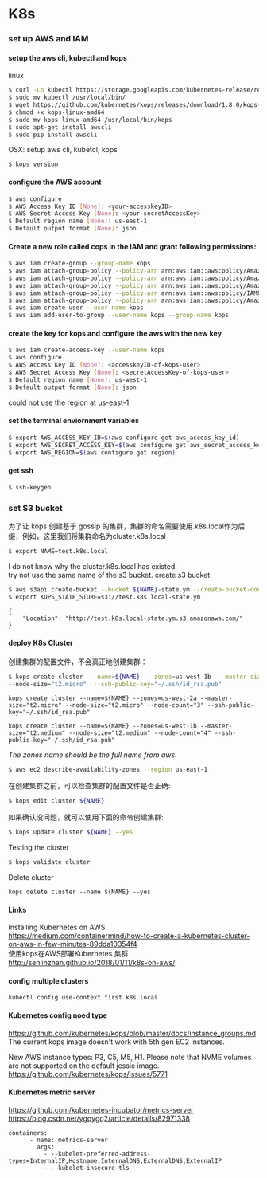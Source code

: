 # K8s

### set up AWS and IAM
#### setup the aws cli, kubectl and kops<br>
linux
```Bash
$ curl -Lo kubectl https://storage.googleapis.com/kubernetes-release/release/$(curl -s https://storage.googleapis.com/kubernetes-release/release/stable.txt)/bin/linux/amd64/kubectl && chmod +x kubectl
$ sudo mv kubectl /usr/local/bin/
$ wget https://github.com/kubernetes/kops/releases/download/1.8.0/kops-linux-amd64
$ chmod +x kops-linux-amd64
$ sudo mv kops-linux-amd64 /usr/local/bin/kops
$ sudo apt-get install awscli
$ sudo pip install awscli
```
OSX: setup aws cli, kubetcl, kops
```
$ kops version
```

#### configure the AWS account
```Bash
$ aws configure
$ AWS Access Key ID [None]: <your-accesskeyID>
$ AWS Secret Access Key [None]: <your-secretAccessKey>
$ Default region name [None]: us-east-1
$ Default output format [None]: json
```
#### Create a new role called cops in the IAM and grant following permissions:
```bash
$ aws iam create-group --group-name kops
$ aws iam attach-group-policy --policy-arn arn:aws:iam::aws:policy/AmazonEC2FullAccess --group-name kops
$ aws iam attach-group-policy --policy-arn arn:aws:iam::aws:policy/AmazonRoute53FullAccess --group-name kops
$ aws iam attach-group-policy --policy-arn arn:aws:iam::aws:policy/AmazonS3FullAccess --group-name kops
$ aws iam attach-group-policy --policy-arn arn:aws:iam::aws:policy/IAMFullAccess --group-name kops
$ aws iam attach-group-policy --policy-arn arn:aws:iam::aws:policy/AmazonVPCFullAccess --group-name kops
$ aws iam create-user --user-name kops
$ aws iam add-user-to-group --user-name kops --group-name kops
```
#### create the key for kops and configure the aws with the new key
```bash
$ aws iam create-access-key --user-name kops
$ aws configure
$ AWS Access Key ID [None]: <accesskeyID-of-kops-user>
$ AWS Secret Access Key [None]: <secretAccessKey-of-kops-user>
$ Default region name [None]: us-west-1
$ Default output format [None]: json
```
could not use the region at us-east-1
#### set the terminal enviornment variables
```bash
$ export AWS_ACCESS_KEY_ID=$(aws configure get aws_access_key_id)
$ export AWS_SECRET_ACCESS_KEY=$(aws configure get aws_secret_access_key)
$ export AWS_REGION=$(aws configure get region)
```
#### get ssh
```bash
$ ssh-keygen
```
### set S3 bucket
  为了让 kops 创建基于 gossip 的集群，集群的命名需要使用.k8s.local作为后缀，例如，这里我们将集群命名为cluster.k8s.local
```bash
$ export NAME=test.k8s.local
```
I do not know why the cluster.k8s.local has existed.<br>
try not use the same name of the s3 bucket.
create s3 bucket

```bash
$ aws s3api create-bucket --bucket ${NAME}-state.ym --create-bucket-configuration LocationConstraint=$AWS_REGION
$ export KOPS_STATE_STORE=s3://test.k8s.local-state.ym
```
```
{
    "Location": "http://test.k8s.local-state.ym.s3.amazonaws.com/"
}
```

#### deploy K8s Cluster
创建集群的配置文件，不会真正地创建集群：
```bash
$ kops create cluster  --name=${NAME}  --zones=us-west-1b  --master-size="t2.micro" \
--node-size="t2.micro"  --ssh-public-key="~/.ssh/id_rsa.pub"
```
```
kops create cluster --name=${NAME} --zones=us-west-2a --master-size="t2.micro" --node-size="t2.micro" --node-count="3" --ssh-public-key="~/.ssh/id_rsa.pub"
 ```
 ```
 kops create cluster --name=${NAME} --zones=us-west-1b --master-size="t2.medium" --node-size="t2.medium" --node-count="4" --ssh-public-key="~/.ssh/id_rsa.pub"
 ```
*The zones name should be the full name from aws.<br>*
```bash
$ aws ec2 describe-availability-zones --region us-east-1
```

在创建集群之前，可以检查集群的配置文件是否正确:<br>
```bash
$ kops edit cluster ${NAME}
```
如果确认没问题，就可以使用下面的命令创建集群:<br>
```bash
$ kops update cluster ${NAME} --yes
```
Testing the cluster
```bash
$ kops validate cluster
```
Delete cluster
```
kops delete cluster --name ${NAME} --yes
```

#### Links
Installing Kubernetes on AWS<br>https://medium.com/containermind/how-to-create-a-kubernetes-cluster-on-aws-in-few-minutes-89dda10354f4<br>
使用kops在AWS部署Kubernetes 集群<br>http://senlinzhan.github.io/2018/01/11/k8s-on-aws/<br>
#### config multiple clusters
```
kubectl config use-context first.k8s.local
```

#### Kubernetes config noed type
https://github.com/kubernetes/kops/blob/master/docs/instance_groups.md
The current kops image doesn't work with 5th gen EC2 instances.

New AWS instance types: P3, C5, M5, H1. Please note that NVME volumes are not supported on the default jessie image.
https://github.com/kubernetes/kops/issues/5771

#### Kubernetes metric server
https://github.com/kubernetes-incubator/metrics-server
https://blog.csdn.net/ygqygq2/article/details/82971338
```
containers:
      - name: metrics-server
        args:
          - --kubelet-preferred-address-types=InternalIP,Hostname,InternalDNS,ExternalDNS,ExternalIP
          - --kubelet-insecure-tls
```
